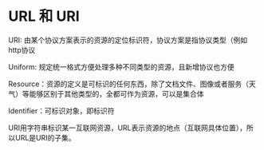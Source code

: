 # URL 和 URI

URI: 由某个协议方案表示的资源的定位标识符，协议方案是指协议类型（例如http协议

Uniform: 规定统一格式方便处理多种不同类型的资源，且新增协议也方便

Resource：资源的定义是可标识的任何东西，除了文档文件、图像或者服务（天气）等能够区别于其他类型的，全都可作为资源，可以是集合体

Identifier：可标识对象，即标识符


URI用字符串标识某一互联网资源，URL表示资源的地点（互联网具体位置），所以URL是URI的子集。
